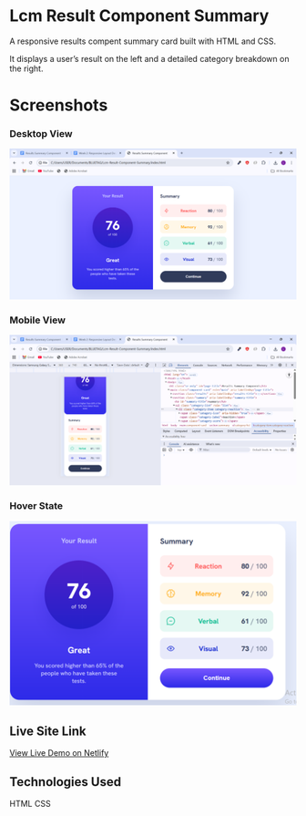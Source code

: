 # Lcm Result Component Summary

A responsive results compent summary card built with HTML and CSS.

It displays a user’s result on the left and a detailed category breakdown on the right.

# Screenshots

### Desktop View

![Desktop Screenshot](./images/screenshots/screenshot_desktop.png)

### Mobile View

![Mobile Screenshot](./images/screenshots/screenshot_mobile.png)

### Hover State

![Hover State Screenshot](./images/screenshots/screenshot_hover.png)

## Live Site Link

[View Live Demo on Netlify]()

## Technologies Used

HTML
CSS
